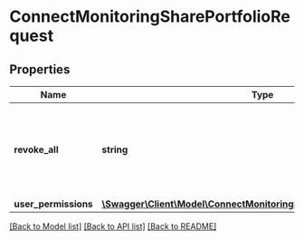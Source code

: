 # ConnectMonitoringSharePortfolioRequest

## Properties
Name | Type | Description | Notes
------------ | ------------- | ------------- | -------------
**revoke_all** | **string** | If set to \&quot;true\&quot;, all user permissions will be revoked for the portfolio. By default set to \&quot;false\&quot;. | [optional] 
**user_permissions** | [**\Swagger\Client\Model\ConnectMonitoringSharePortfolioRequestBody[]**](ConnectMonitoringSharePortfolioRequestBody.md) |  | [optional] 

[[Back to Model list]](../../README.md#documentation-for-models) [[Back to API list]](../../README.md#documentation-for-api-endpoints) [[Back to README]](../../README.md)


